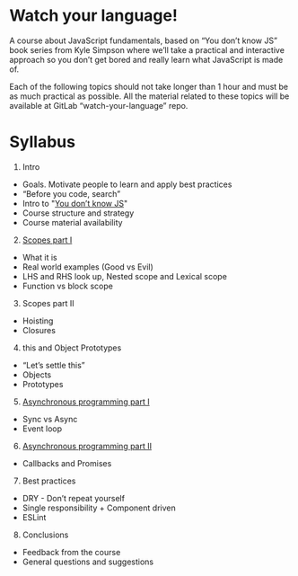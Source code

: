 # Watch your language!

A course about JavaScript fundamentals, based on “You don’t know JS” book series from Kyle Simpson where we’ll take a practical and interactive approach so you don’t get bored and really learn what JavaScript is made of.

Each of the following topics should not take longer than 1 hour and must be as much practical as possible. All the material related to these topics will be available at GitLab “watch-your-language” repo.

# Syllabus

1. Intro
 * Goals. Motivate people to learn and apply best practices
 * “Before you code, search”
 * Intro to "[You don’t know JS](https://github.com/getify/You-Dont-Know-JS)"
 * Course structure and strategy
 * Course material availability
 
2. [Scopes part I](http://172.25.1.187/learn-peer-to-peer/watch-your-language/wikis/scopes)
 * What it is
 * Real world examples (Good vs Evil)
 * LHS and RHS look up, Nested scope and Lexical scope
 * Function vs block scope
 
3. Scopes part II
 * Hoisting
 * Closures
 
4. this and Object Prototypes
 * “Let’s settle this”
 * Objects
 * Prototypes
            	
5. [Asynchronous programming part I](http://172.25.1.187/learn-peer-to-peer/watch-your-language/wikis/async)
 * Sync vs Async
 * Event loop
 
6. [Asynchronous programming part II](http://172.25.1.187/learn-peer-to-peer/watch-your-language/wikis/async)
 * Callbacks and Promises

7. Best practices
 * DRY - Don’t repeat yourself
 * Single responsibility + Component driven
 * ESLint
 
8. Conclusions
 * Feedback from the course
 * General questions and suggestions


